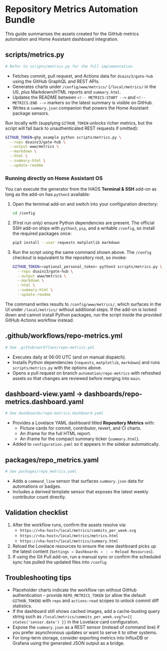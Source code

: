 # Repository Metrics Automation Bundle

This guide summarises the assets created for the GitHub metrics automation and
Home Assistant dashboard integration.

## scripts/metrics.py

```scripts/metrics.py
# Refer to scripts/metrics.py for the full implementation.
```

- Fetches commit, pull request, and Actions data for `dsainz3/gate-hub` using
  the GitHub GraphQL and REST APIs.
- Generates charts under `/config/www/metrics/` (`/local/metrics/` in the UI),
  plus Markdown/HTML reports and `summary.html`.
- Updates the README between `<!-- METRICS:START -->` and `<!-- METRICS:END -->`
  markers so the latest summary is visible on GitHub.
- Writes a `summary.json` companion that powers the Home Assistant package
  sensors.

Run locally with (supplying `GITHUB_TOKEN` unlocks richer metrics, but the
script will fall back to unauthenticated REST requests if omitted):

```bash
GITHUB_TOKEN=ghp_example python scripts/metrics.py \
  --repo dsainz3/gate-hub \
  --output www/metrics \
  --markdown \
  --html \
  --summary-html \
  --update-readme
```

### Running directly on Home Assistant OS

You can execute the generator from the HAOS **Terminal & SSH** add-on as long
as the add-on has `python3` available:

1. Open the terminal add-on and switch into your configuration directory:
   ```bash
   cd /config
   ```
2. (First run only) ensure Python dependencies are present. The official SSH
   add-on ships with `python3`, `pip`, and a writable `/config`, so install the
   required packages once:
   ```bash
   pip3 install --user requests matplotlib markdown
   ```
3. Run the script using the same command shown above. The `/config` checkout is
   equivalent to the repository root, so invoke:
   ```bash
   GITHUB_TOKEN=<optional_personal_token> python3 scripts/metrics.py \
     --repo dsainz3/gate-hub \
     --output www/metrics \
     --markdown \
     --html \
     --summary-html \
     --update-readme
   ```

The command writes results to `/config/www/metrics/`, which surfaces in the UI
under `/local/metrics/` without additional steps. If the add-on is locked down
and cannot install Python packages, run the script inside the provided GitHub
Actions workflow instead.

## .github/workflows/repo-metrics.yml

```yaml
# See .github/workflows/repo-metrics.yml
```

- Executes daily at 06:00 UTC (and on manual dispatch).
- Installs Python dependencies (`requests`, `matplotlib`, `markdown`) and runs
  `scripts/metrics.py` with the options above.
- Opens a pull request on branch `automation/repo-metrics` with refreshed
  assets so that changes are reviewed before merging into `main`.

## dashboard-view.yaml → dashboards/repo-metrics.dashboard.yaml

```yaml
# See dashboards/repo-metrics.dashboard.yaml
```

- Provides a Lovelace YAML dashboard titled **Repository Metrics** with:
  - Picture cards for commit, contributor, revert, and CI charts.
  - An iframe for the full HTML report.
  - An iframe for the compact summary ticker (`summary.html`).
- Added to `configuration.yaml` so it appears in the sidebar automatically.

## packages/repo_metrics.yaml

```yaml
# See packages/repo_metrics.yaml
```

- Adds a `command_line` sensor that surfaces `summary.json` data for automations
  or badges.
- Includes a derived template sensor that exposes the latest weekly contributor
  count directly.

## Validation checklist

1. After the workflow runs, confirm the assets resolve via:
   - `https://<ha-host>/local/metrics/commits_per_week.svg`
   - `https://<ha-host>/local/metrics/metrics.html`
   - `https://<ha-host>/local/metrics/summary.html`
2. Reload the Lovelace resources to ensure the new dashboard picks up the
   latest content (`Settings → Dashboards → ⋮ → Reload Resources`).
3. If using the Git Pull add-on, run a manual sync or confirm the scheduled sync
   has pulled the updated files into `/config`.

## Troubleshooting tips

- Placeholder charts indicate the workflow ran without GitHub authentication –
  provide `REPO_METRICS_TOKEN` (or allow the default `GITHUB_TOKEN`) with
  `repo` and `actions:read` scopes to unlock commit diff statistics.
- If the dashboard still shows cached images, add a cache-busting query string
  such as `/local/metrics/commits_per_week.svg?v={{ states('sensor.date') }}` in
  the Lovelace card configuration.
- Expose the `summary.json` as a REST sensor (instead of command line) if you
  prefer asynchronous updates or want to serve it to other systems.
- For long-term storage, consider exporting metrics into InfluxDB or Grafana
  using the generated JSON output as a bridge.
